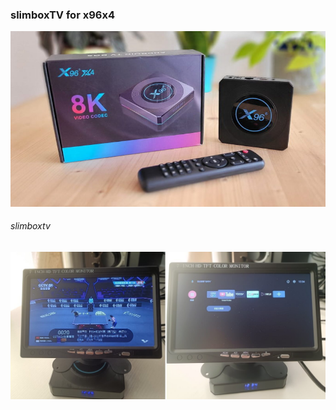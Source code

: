 ### slimboxTV for x96x4
![Image text](img/x96x4.jpg)

<!--files_table-->

###### slimboxtv
![Image text](img/done.jpg)